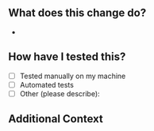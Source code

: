 ## What does this change do?

-

## How have I tested this?

- [ ] Tested manually on my machine
- [ ] Automated tests
- [ ] Other (please describe):

## Additional Context
